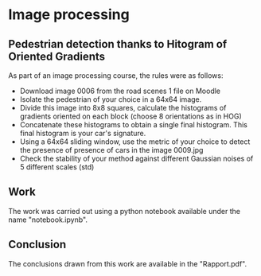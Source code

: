 # Image processing

## Pedestrian detection thanks to Hitogram of Oriented Gradients

As part of an image processing course, the rules were as follows:
- Download image 0006 from the road scenes 1 file on Moodle
- Isolate the pedestrian of your choice in a 64x64 image.
- Divide this image into 8x8 squares, calculate the histograms of gradients
oriented on each block (choose 8 orientations as in HOG)
- Concatenate these histograms to obtain a single final histogram. This
final histogram is your car's signature.
- Using a 64x64 sliding window, use the metric of your choice to detect the presence of
presence of cars in the image 0009.jpg
- Check the stability of your method against different Gaussian noises of 5
different scales (std)

## Work

The work was carried out using a python notebook available under the name "notebook.ipynb".

## Conclusion

The conclusions drawn from this work are available in the "Rapport.pdf".
